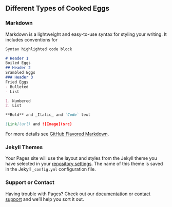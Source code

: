 ## Different Types of Cooked Eggs

### Markdown

Markdown is a lightweight and easy-to-use syntax for styling your writing. It includes conventions for

```markdown
Syntax highlighted code block

# Header 1
Boiled Eggs
## Header 2
Srambled Eggs
### Header 3
Fried Eggs
- Bulleted
- List

1. Numbered
2. List

**Bold** and _Italic_ and `Code` text

[Link](url) and ![Image](src)
```

For more details see [GitHub Flavored Markdown](https://guides.github.com/features/mastering-markdown/).

### Jekyll Themes

Your Pages site will use the layout and styles from the Jekyll theme you have selected in your [repository settings](https://github.com/kaylavi/thingsmakesense/settings/pages). The name of this theme is saved in the Jekyll `_config.yml` configuration file.

### Support or Contact

Having trouble with Pages? Check out our [documentation](https://docs.github.com/categories/github-pages-basics/) or [contact support](https://support.github.com/contact) and we’ll help you sort it out.
